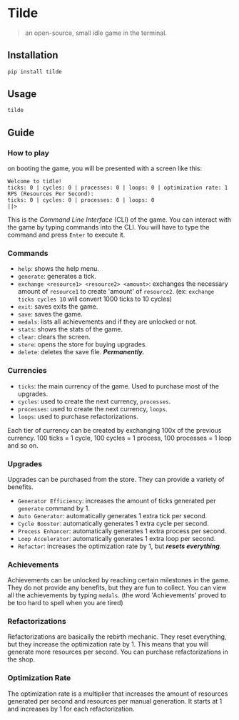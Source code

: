 # Tilde
> an open-source, small idle game in the terminal.

## Installation
```bash
pip install tilde
```

## Usage
```bash
tilde
```

## Guide
### How to play
on booting the game, you will be presented with a screen like this:
```
Welcome to tidle!
ticks: 0 | cycles: 0 | processes: 0 | loops: 0 | optimization rate: 1
RPS (Resources Per Second):
ticks: 0 | cycles: 0 | processes: 0 | loops: 0
||> 
```

This is the *Command Line Interface* (CLI) of the game. You can interact with the game by typing commands into the CLI. You will have to type the command and press `Enter` to execute it.

### Commands
- `help`: shows the help menu.
- `generate`: generates a tick.
- `exchange <resource1> <resource2> <amount>`: exchanges the necessary amount of `resource1` to create 'amount' of `resource2`. (ex: `exchange ticks cycles 10` will convert 1000 ticks to 10 cycles)
- `exit`: saves exits the game.
- `save`: saves the game.
- `medals`: lists all achievements and if they are unlocked or not.
- `stats`: shows the stats of the game.
- `clear`: clears the screen.
- `store`: opens the store for buying upgrades.
- `delete`: deletes the save file. ***Permanently.***

### Currencies
- `ticks`: the main currency of the game. Used to purchase most of the upgrades.
- `cycles`: used to create the next currency, `processes`.
- `processes`: used to create the next currency, `loops`.
- `loops`: used to purchase refactorizations.

Each tier of currency can be created by exchanging 100x of the previous currency. 100 ticks = 1 cycle, 100 cycles = 1 process, 100 processes = 1 loop and so on.

### Upgrades
Upgrades can be purchased from the store. They can provide a variety of benefits.
- `Generator Efficiency`: increases the amount of ticks generated per `generate` command by 1.
- `Auto Generator`: automatically generates 1 extra tick per second.
- `Cycle Booster`: automatically generates 1 extra cycle per second.
- `Process Enhancer`: automatically generates 1 extra process per second.
- `Loop Accelerator`: automatically generates 1 extra loop per second.
- `Refactor`: increases the optimization rate by 1, but ***resets everything***.

### Achievements
Achievements can be unlocked by reaching certain milestones in the game. They do not provide any benefits, but they are fun to collect. You can view all the achievements by typing `medals`. (the word 'Achievements' proved to be too hard to spell when you are tired)

### Refactorizations
Refactorizations are basically the rebirth mechanic. They reset everything, but they increase the optimization rate by 1. This means that you will generate more resources per second. You can purchase refactorizations in the shop.

### Optimization Rate
The optimization rate is a multiplier that increases the amount of resources generated per second and resources per manual generation. It starts at 1 and increases by 1 for each refactorization.
